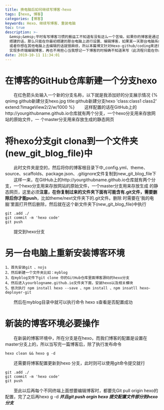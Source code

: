 ```yaml
---
title: 换电脑后如何继续写博客-hexo
tags: [hexo, 博客]
categories: [博客]
keywords: Hexo、继续写博客、重装电脑
toc: true
description: >-
  &emsp;&emsp;平时有写博客习惯的搬运工不知道有没有这么一个苦恼，如果你的博客是通过博客工具
  搭建的话，那么只能在你最初搭建的那台电脑上进行设置、编辑博客，如果某一天那台电脑系统崩了，或者重装系统了
  或者你想在其他电脑上去编辑的话就很麻烦，所以本篇博文针对Hexo-github/coding来进行博客备份，完成以下流程可以
  实现多终端编辑博客，再也不用担心当我想记一下博客的时候确不知道来写（此流程只能在你最开始搭建博客那台 终端上操作）。
date: 2019-10-11 11:34:01
---
```

<script type="text/javascript" src="/js/src/bai.js"></script>
    
# 在博客的GitHub仓库新建一个分支hexo
   &emsp;&emsp;在红色箭头处输入一个新的分支名称，以下就是我添加好的分支展示情况
   {% qnimg github新建分支hexo.jpg title:github新建分支hexo  'class:class1 class2' extend:?imageView2/2/w/1000 %}
    &emsp;&emsp;这样配置的话在GitHub上的http://yourgithubname.github.io仓库就有两个分支，一个hexo分支用来存放网站的原始文件，一
    个master分支用来存放生成的静态网页
# 将hexo分支git clona到一个文件夹(new_git_blog_file)中
   &emsp;&emsp;此时文件夹是空的，然后将你的博客根目录下中_config.yml、theme、source、scaffolds、package.json、.gitignore文件复制到new_git_blog_file下
   <br/>
   &emsp;&emsp;这样一来，在GitHub上的http://yourgithubname.github.io仓库就有两个分支，一个hexo分支用来存放网站的原始文件，一个master分支用来存放生成
   的静态网页，这里必须**注意，在你复制过来的文件夹下面有可能含有.git文件，需要删除后你才能push**，比如theme/next文件夹下的.git文件。删除
   时需要在‘我的电脑’里面打开然后删除，然后就在这个新文件夹下(new_git_blog_file)中执行
        
    git .add ./
    git commit -m 'hexo code'
    git push
   &emsp;&emsp;提交到hexo分支
# 另一台电脑上重新安装博客环境
   
    1、首先安装git 、nojs
    2、然后新建一个文件夹比如：myblog
    3、在myblog文件下git clone 你的GitHub仓库里面博客源码的hexo分支
    4、然后进入yourblogname.github.io文件夹下面，安装hexo以及相关模块
    5、依次执行 npm install hexo --save 、npm install 、npm insatll hexo-deployer-git   
   &emsp;&emsp;然后在myblog目录中就可以执行命令 hexo s查看是否配置成功
# 新装的博客环境必要操作
   &emsp;&emsp;在新装的博客环境中，所在分支是在hexo，而我们博客的配置是设置在master分支上的，所以当写完一篇博客后，除了执行发布命令
   
    hexo clean && hexo g -d
   &emsp;&emsp;还需要将博客配置更新到hexo 分支，此时则可以使用git命令提交就行
    
    git .add ./
    git commit -m 'hexo code'
    git push
  &emsp;&emsp;至此以后再每个不同终端上面想要编辑博客时，都要先Git pull origin hexo的配置，完了之后再hexo g -d ***并且git push orgin hexo
  提交配置文件部分到hexo分支***
